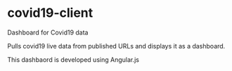# covid19-client
Dashboard for Covid19 data

Pulls covid19 live data from published URLs and displays it as a dashboard.

This dashbaord is developed using Angular.js
